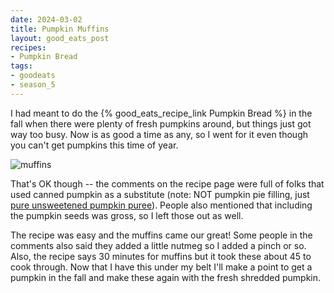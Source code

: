 ```yaml
---
date: 2024-03-02
title: Pumpkin Muffins
layout: good_eats_post
recipes:
- Pumpkin Bread
tags:
- goodeats
- season_5
---
```


I had meant to do the {% good_eats_recipe_link Pumpkin Bread %} in the fall when
there were plenty of fresh pumpkins around, but things just got way too busy. Now
is as good a time as any, so I went for it even though you can't get pumpkins this
time of year.

![muffins](https://lh3.googleusercontent.com/pw/AP1GczOhDu3fLOlc0KnyxDGRHyGE8Orb-KUusHeZjpEKmR2UdWZfHHQBf2yHrzp_6n-PFqN_-319omtvqo3yztRPothnNKk9URAO8qZPcS_2YmbWSEI2yxUc1Q6I52B-WVXCrr_s0QV2lQNkUsqd7uDZ-aQa=w2150-h1706-s-no-gm?w=600)

That's OK though -- the comments on the recipe page were full of folks that used
canned pumpkin as a substitute (note: NOT pumpkin pie filling, just [pure unsweetened
pumpkin puree](https://thrivemarket.com/p/thrive-market-organic-pumpkin)). People also
mentioned that including the pumpkin seeds was gross, so I left those out as well.

The recipe was easy and the muffins came our great! Some people in the comments also
said they added a little nutmeg so I added a pinch or so. Also, the recipe says 30
minutes for muffins but it took these about 45 to cook through. Now that I have this
under my belt I'll make a point to get a pumpkin in the fall and make these again
with the fresh shredded pumpkin.

